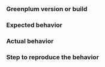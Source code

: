 ### Greenplum version or build



### Expected behavior



### Actual behavior




### Step to reproduce the behavior



